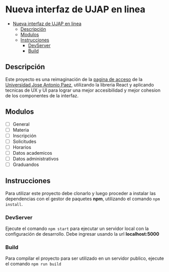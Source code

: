 # Nueva interfaz de UJAP en linea 

- [Nueva interfaz de UJAP en linea](#nueva-interfaz-de-ujap-en-linea)
  * [Descripción](#descripci-n)
  * [Modulos](#modulos)
  * [Instrucciones](#instrucciones)
    + [DevServer](#devserver)
    + [Build](#build)


## Descripción

Este proyecto es una reimaginación de la [pagina de acceso](https://www.adm.ujap.edu.ve/) de la [Universidad Jose Antonio Paez](http://w3.ujap.edu.ve/), utilizando la libreria React y aplicando tecnicas de UX y UI para lograr una mejor accesibilidad y mejor cohesion de los componentes de la interfaz.

## Modulos

- [ ] General
- [ ] Materia
- [ ] Inscripción
- [ ] Solicitudes
- [ ] Horarios
- [ ] Datos academicos
- [ ] Datos administrativos
- [ ] Graduandos

## Instrucciones

Para utilizar este proyecto debe clonarlo y luego proceder a instalar las dependencias con el gestor de paquetes **npm**, utilizando el comando `npm install`.

### DevServer

Ejecute el comando `npm start` para ejecutar un servidor local con la configuración de desarrollo. Debe ingresar usando la url **localhost:5000**

### Build

Para compilar el proyecto para ser utilizado en un servidor publico, ejecute el comando `npm run build`

